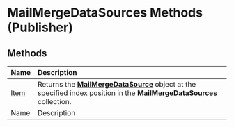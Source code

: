 
# MailMergeDataSources Methods (Publisher)

## Methods



|**Name**|**Description**|
|:-----|:-----|
| [Item](a65fedf6-aae5-64ef-e7d0-6bbc3d5b733c.md)|Returns the  **[MailMergeDataSource](a02eb4fb-7db7-e533-c3ca-95bc4ca68e82.md)** object at the specified index position in the **MailMergeDataSources** collection.|
|Name|Description|
